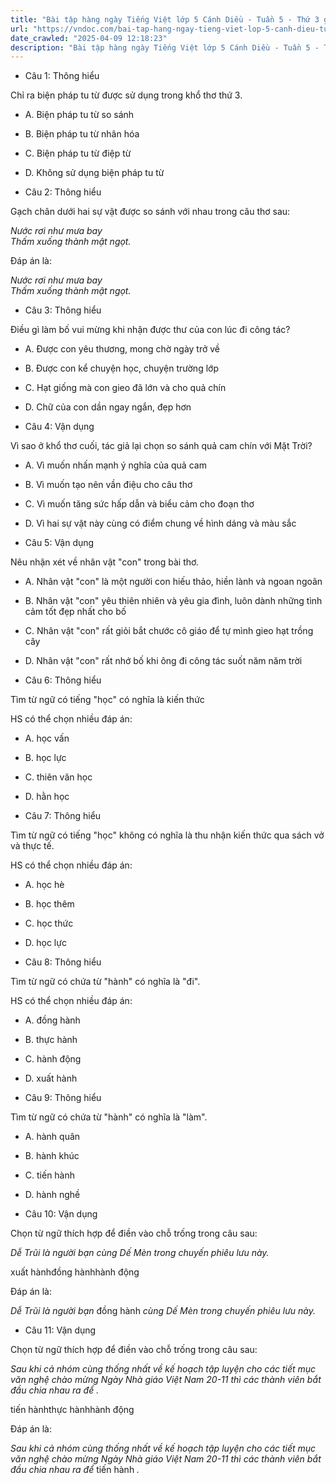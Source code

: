 ```yaml
---
title: "Bài tập hàng ngày Tiếng Việt lớp 5 Cánh Diều - Tuần 5 - Thứ 3 gồm các câu hỏi tổng hợp nội dung Đọc hiểu văn bản và Luyện từ và câu được học ở Tuần 5 trong chương trình Tiếng Việt lớp 5 Tập 1 Cánh Diều"
url: "https://vndoc.com/bai-tap-hang-ngay-tieng-viet-lop-5-canh-dieu-tuan-5-thu-3-327634"
date_crawled: "2025-04-09 12:18:23"
description: "Bài tập hàng ngày Tiếng Việt lớp 5 Cánh Diều - Tuần 5 - Thứ 3 gồm các câu hỏi tổng hợp nội dung Đọc hiểu văn bản và Luyện từ và câu được học ở Tuần 5 trong chương trình Tiếng Việt lớp 5 Tập 1 Cánh Diều"
---
```


* Câu 1:  Thông hiểu

Chỉ ra biện pháp tu từ được sử dụng trong khổ thơ thứ 3.

  * A. Biện pháp tu từ so sánh 
  * B. Biện pháp tu từ nhân hóa 
  * C. Biện pháp tu từ điệp từ 
  * D. Không sử dụng biện pháp tu từ 



* Câu 2:  Thông hiểu

Gạch chân dưới hai sự vật được so sánh với nhau trong câu thơ sau:

_Nước rơi như mưa bay_  
 _Thấm xuống thành mật ngọt._

Đáp án là:

_Nước rơi như mưa bay_  
 _Thấm xuống thành mật ngọt._

* Câu 3:  Thông hiểu

Điều gì làm bố vui mừng khi nhận được thư của con lúc đi công tác?

  * A. Được con yêu thương, mong chờ ngày trở về 
  * B. Được con kể chuyện học, chuyện trường lớp 
  * C. Hạt giống mà con gieo đã lớn và cho quả chín 
  * D. Chữ của con dần ngay ngắn, đẹp hơn 



* Câu 4:  Vận dụng

Vì sao ở khổ thơ cuối, tác giả lại chọn so sánh quả cam chín với Mặt Trời?

  * A. Vì muốn nhấn mạnh ý nghĩa của quả cam 
  * B. Vì muốn tạo nên vần điệu cho câu thơ 
  * C. Vì muốn tăng sức hấp dẫn và biểu cảm cho đoạn thơ 
  * D. Vì hai sự vật này cùng có điểm chung về hình dáng và màu sắc 



* Câu 5:  Vận dụng

Nêu nhận xét về nhân vật "con" trong bài thơ.

  * A. Nhân vật "con" là một người con hiếu thảo, hiền lành và ngoan ngoãn 
  * B. Nhân vật "con" yêu thiên nhiên và yêu gia đình, luôn dành những tình cảm tốt đẹp nhất cho bố 
  * C. Nhân vật "con" rất giỏi bắt chước cô giáo để tự mình gieo hạt trồng cây 
  * D. Nhân vật "con" rất nhớ bố khi ông đi công tác suốt năm năm trời 



* Câu 6:  Thông hiểu

Tìm từ ngữ có tiếng "học" có nghĩa là kiến thức

HS có thể chọn nhiều đáp án:

  * A. học vấn 
  * B. học lực 
  * C. thiên văn học 
  * D. hằn học 



* Câu 7:  Thông hiểu

Tìm từ ngữ có tiếng "học" không có nghĩa là thu nhận kiến thức qua sách vở và thực tế.

HS có thể chọn nhiều đáp án:

  * A. học hè 
  * B. học thêm 
  * C. học thức 
  * D. học lực 



* Câu 8:  Thông hiểu

Tìm từ ngữ có chứa từ "hành" có nghĩa là "đi".

HS có thể chọn nhiều đáp án:

  * A. đồng hành 
  * B. thực hành 
  * C. hành động 
  * D. xuất hành 



* Câu 9:  Thông hiểu

Tìm từ ngữ có chứa từ "hành" có nghĩa là "làm".

  * A. hành quân 
  * B. hành khúc 
  * C. tiến hành 
  * D. hành nghề 



* Câu 10:  Vận dụng

Chọn từ ngữ thích hợp để điền vào chỗ trống trong câu sau:

_Dễ Trũi là người bạn_ _cùng Dế Mèn trong chuyến phiêu lưu này._

xuất hànhđồng hànhhành động

Đáp án là:

_Dễ Trũi là người bạn_ đồng hành _cùng Dế Mèn trong chuyến phiêu lưu này._

* Câu 11:  Vận dụng

Chọn từ ngữ thích hợp để điền vào chỗ trống trong câu sau:

_Sau khi cả nhóm cùng thống nhất về kế hoạch tập luyện cho các tiết mục văn nghệ chào mừng Ngày Nhà giáo Việt Nam 20-11 thì các thành viên bắt đầu chia nhau ra để_ _._

tiến hànhthực hànhhành động

Đáp án là:

_Sau khi cả nhóm cùng thống nhất về kế hoạch tập luyện cho các tiết mục văn nghệ chào mừng Ngày Nhà giáo Việt Nam 20-11 thì các thành viên bắt đầu chia nhau ra để_ tiến hành _._
